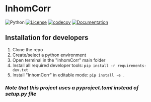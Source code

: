 # InhomCorr

![Python](https://img.shields.io/badge/python-3.8+-blue)
[![License](https://img.shields.io/badge/License-Apache%202.0-blue.svg)](https://opensource.org/licenses/Apache-2.0)
[![codecov](https://codecov.io/github/ckolbPTB/InhomCorr/badge.svg)](https://app.codecov.io/github/ckolbPTB/InhomCorr)
[![Documentation](https://img.shields.io/badge/ref-Documentation-blue)](https://ckolbptb.github.io/InhomCorr/)

## Installation for developers

1. Clone the repo
2. Create/select a python environment
3. Open terminal in the "InhomCorr" main folder
4. Install all required developer tools:  ```pip install -r requirements-dev.txt```
5. Install "InhomCorr" in editable mode: ``` pip install -e . ```

### *Note that this project uses a pyproject.toml instead of setup.py file*
